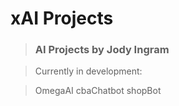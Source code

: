 # xAI Projects

> ### AI Projects by Jody Ingram

> Currently in development:

> OmegaAI
> cbaChatbot
> shopBot
